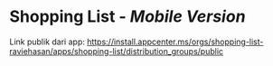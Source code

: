 # Shopping List - _Mobile Version_

Link publik dari app: https://install.appcenter.ms/orgs/shopping-list-raviehasan/apps/shopping-list/distribution_groups/public
